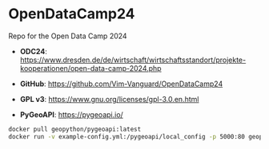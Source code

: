 # OpenDataCamp24
Repo for the Open Data Camp 2024

- **ODC24**: https://www.dresden.de/de/wirtschaft/wirtschaftsstandort/projekte-kooperationen/open-data-camp-2024.php

- **GitHub**:
https://github.com/Vim-Vanguard/OpenDataCamp24

- **GPL v3**: https://www.gnu.org/licenses/gpl-3.0.en.html

- **PyGeoAPI**: https://pygeoapi.io/

```bash
docker pull geopython/pygeoapi:latest
docker run -v example-config.yml:/pygeoapi/local_config -p 5000:80 geopython/pygeoapi
```
